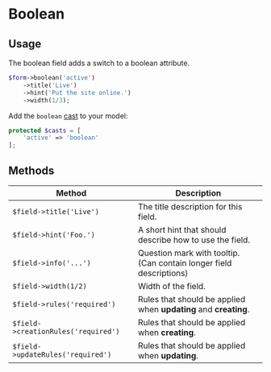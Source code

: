 # Boolean

## Usage

The boolean field adds a switch to a boolean attribute.

```php
$form->boolean('active')
    ->title('Live')
    ->hint('Put the site online.')
    ->width(1/3);
```

Add the `boolean`
[cast](https://laravel.com/docs/5.2/eloquent-mutators#attribute-casting) to your
model:

```php
protected $casts = [
    'active' => 'boolean'
];
```

## Methods

| Method                              | Description                                                        |
| ----------------------------------- | ------------------------------------------------------------------ |
| `$field->title('Live')`             | The title description for this field.                              |
| `$field->hint('Foo.')`              | A short hint that should describe how to use the field.            |
| `$field->info('...')`               | Question mark with tooltip. (Can contain longer field descriptions) |
| `$field->width(1/2)`                | Width of the field.                                                |
| `$field->rules('required')`         | Rules that should be applied when **updating** and **creating**.   |
| `$field->creationRules('required')` | Rules that should be applied when **creating**.                    |
| `$field->updateRules('required')`   | Rules that should be applied when **updating**.                    |
